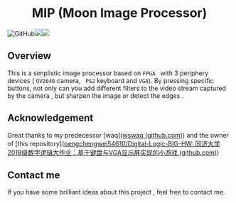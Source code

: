 # <center> MIP (Moon Image Processor)

![GitHub](https://img.shields.io/github/license/K-D-B/A-simplistic-image-processor-based-on-FPGA)<img src="https://img.shields.io/badge/powered by-ddl-brightgreen"><img src="https://img.shields.io/github/languages/top/K-D-B/A-simplistic-image-processor-based-on-FPGA">

## Overview

This is a simplistic image processor based on ```FPGA ``` with 3 periphery devices ( ```OV2640``` camera, ``` PS2``` keyboard and ```VGA```). By pressing specific buttons, not only can you add different filters to the video stream captured by the camera , but sharpen the image or detect the edges .

## Acknowledgement

Great thanks to my predecessor [waq]([wswaq (github.com)](https://github.com/wswaq)) and the owner of [this repository]([pengchengwei54610/Digital-Logic-BIG-HW: 同济大学2018级数字逻辑大作业：基于键盘与VGA显示屏实现的小游戏 (github.com)](https://github.com/pengchengwei54610/Digital-Logic-BIG-HW)) 

## Contact me

If you have some brilliant ideas about this project , feel free to contact me.







